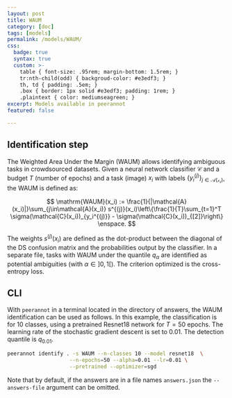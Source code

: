 ```yaml
---
layout: post
title: WAUM
category: [doc]
tags: [models]
permalink: /models/WAUM/
css:
  badge: true
  syntax: true
  custom: >-
    table { font-size: .95rem; margin-bottom: 1.5rem; }
    tr:nth-child(odd) { backgroud-color: #e3edf3; }
    th, td { padding: .5em; }
    .box { border: 1px solid #e3edf3; padding: 1rem; }
    .plaintext { color: mediumseagreen; }
excerpt: Models available in peerannot
featured: false

---
```


## Identification step

The Weighted Area Under the Margin (WAUM) allows identifying ambiguous tasks in crowdsourced datasets.
Given a neural network classifier $\mathcal{C}$ and a budget $T$ (number of epochs) and a task (image) $x_i$ with labels $\{y_i^{(j)}\}_{j\in\mathcal{A(x_i)}}$, the WAUM is defined as:

$$
\mathrm{WAUM}(x_i) := \frac{1}{|\mathcal{A}(x_i)|}\sum_{j\in\mathcal{A}(x_i)} s^{(j)}(x_i)\left\{\frac{1}{T}\sum_{t=1}^T  \sigma(\mathcal{C}(x_i))_{y_i^{(j)}} - \sigma(\mathcal{C}(x_i))_{[2]}\right\} \enspace.
$$

The weights $s^{(j)}(x_i)$ are defined as the dot-product between the diagonal of the DS confusion matrix and the probabilities output by the classifier.
In a separate file, tasks with WAUM under the quantile $q_\alpha$ are identified as potential ambiguities (with $\alpha\in]0,1[$).
The criterion optimized is the cross-entropy loss.

## CLI
With `peerannot` in a terminal located in the directory of answers, the WAUM identification can be used as follows.
In this example, the classification is for 10 classes, using a pretrained Resnet18 network for $T=50$ epochs. The learning rate of the stochastic gradient descent is set to $0.01$.
The detection quantile is $q_{0.01}$.

```bash
peerannot identify . -s WAUM --n-classes 10 --model resnet18  \
                    --n-epochs=50 --alpha=0.01 --lr=0.01 \
                    --pretrained --optimizer=sgd
```

Note that by default, if the answers are in a file names `answers.json` the `--answers-file` argument can be omitted.

